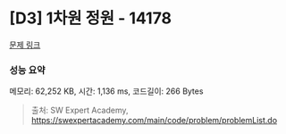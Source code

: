# [D3] 1차원 정원 - 14178 

[문제 링크](https://swexpertacademy.com/main/code/problem/problemDetail.do?contestProbId=AX_N3oSqcyUDFARi) 

### 성능 요약

메모리: 62,252 KB, 시간: 1,136 ms, 코드길이: 266 Bytes



> 출처: SW Expert Academy, https://swexpertacademy.com/main/code/problem/problemList.do